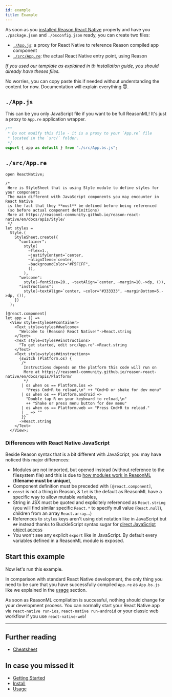 ```yaml
---
id: example
title: Example
---
```


As soon as you
[installed Reason React Native](/reason-react-native/en/docs/install/) properly
and have you `./package.json` and `./bsconfig.json` ready, you can create two
files:

- [`./App.js`](#appjs): a proxy for React Native to reference Reason compiled
  app component
- [`./src/App.re`](#srcappre): the actual React Native entry point, using Reason

_If you used our template as explained in th installation guide, you should
already have theses files._

No worries, you can copy paste this if needed without understanding the content
for now. Documentation will explain everything 😇.

## `./App.js`

This can be you only JavaScript file if you want to be full ReasonML! It's just
a proxy to `App.re` application wrapper.

```javascript
/**
 * Do not modify this file - it is a proxy to your `App.re` file
 * located in the `src/` folder.
 */
export { app as default } from "./src/App.bs.js";
```

## `./src/App.re`

```reason
open ReactNative;

/*
 Here is StyleSheet that is using Style module to define styles for your components
 The main different with JavaScript components you may encounter in React Native
 is the fact that they **must** be defined before being referenced
 (so before actual component definitions)
 More at https://reasonml-community.github.io/reason-react-native/en/docs/apis/Style/
 */
let styles =
  Style.(
    StyleSheet.create({
      "container":
        style(
          ~flex=1.,
          ~justifyContent=`center,
          ~alignItems=`center,
          ~backgroundColor="#F5FCFF",
          (),
        ),
      "welcome":
        style(~fontSize=20., ~textAlign=`center, ~margin=10.->dp, ()),
      "instructions":
        style(~textAlign=`center, ~color="#333333", ~marginBottom=5.->dp, ()),
    })
  );

[@react.component]
let app = () =>
  <View style=styles##container>
    <Text style=styles##welcome>
      "Welcome to (Reason) React Native!"->React.string
    </Text>
    <Text style=styles##instructions>
      "To get started, edit src/App.re"->React.string
    </Text>
    <Text style=styles##instructions>
      {switch (Platform.os) {
       /*
        Instructions depends on the platform this code will run on
        More at https://reasonml-community.github.io/reason-react-native/en/docs/apis/Platform/
        */
       | os when os == Platform.ios =>
         "Press Cmd+R to reload,\n" ++ "Cmd+D or shake for dev menu"
       | os when os == Platform.android =>
         "Double tap R on your keyboard to reload,\n"
         ++ "Shake or press menu button for dev menu"
       | os when os == Platform.web => "Press Cmd+R to reload."
       | _ => ""
       }}
      ->React.string
    </Text>
  </View>;
```

### Differences with React Native JavaScript

Beside Reason syntax that is a bit different with JavaScript, you may have
noticed this major differences:

- Modules are not imported, but opened instead (without reference to the
  filesystem file) and this is due to
  [how modules work in ReasonML](https://reasonml.github.io/docs/en/module)
  (**filename must be unique**),
- Component definition must be preceded with `[@react.component]`,
- `const` is not a thing in Reason, & `let` is the default as ReasonML have a
  specific way to allow mutable variables,
- String in JSX must be quoted and explicitely referenced as `React.string` (you
  will find similar specific `React.*` to specify null value (`React.null`),
  children from an array `React.array`...)
- References to `styles` keys aren't using dot notation like in JavaScript but
  `##` instead thanks to BuckleScript syntax sugar for
  [direct JavaScript object access](https://bucklescript.github.io/docs/en/object-2#accessors)
- You won't see any explicit `export` like in JavaScript. By default every
  variables defined in a ReasonML module is exposed.

## Start this example

Now let's run this example.

In comparison with standard React Native development, the only thing you need to
be sure that you have successfully compiled `App.re` as `App.bs.js` like we
explained in the [usage](/reason-react-native/en/docs/usage/) section.

As soon as ReasonML compilation is successful, nothing should change for your
development process. You can normally start your React Native app via
`react-native run-ios`, `react-native run-android` or your classic web workflow
if you use `react-native-web`!

---

## Further reading

- [Cheatsheet](/reason-react-native/en/docs/cheatsheet/)

## In case you missed it

- [Getting Started](/reason-react-native/en/docs/)
- [Install](/reason-react-native/en/docs/install/)
- [Usage](/reason-react-native/en/docs/usage/)
